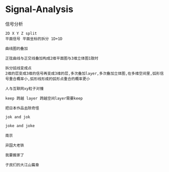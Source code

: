 # Signal-Analysis
信号分析
    
    2D X Y Z split
    平面信号 平面坐标的拆分 1D+1D
    
    曲线图的叠加
    
    正弦曲线与正交线叠加构成2维平面图与3维立体图1致时
    
    拆分弧线变成点
    2维的层变成3维的信号再变成3维的层,多次叠加layer,多次叠加立体图,在多维空间里,弧形信号重合概率小,弧形线形成的弧形点重合的概率更小
    
    人与互联网xy粒子对撞
    
    keep 跨越 layer 跨越空间layer需要keep
    
    把日本作品去除奇怪
    
    jok and jok
    
    joke and joke
    
    南京
    
    异国大老铁
    
    我要搬家了
    
    子民们的大江山篇章
    
